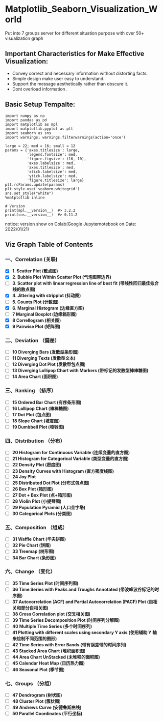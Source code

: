 <!--
 * @Author: BDFD
 * @Date: 2022-01-21 13:17:17
 * @LastEditTime: 2022-01-23 00:19:42
 * @LastEditors: BDFD
 * @Description:
 * @FilePath: \00Matplotlib_Seaborn_Visualization_World\README.md
-->

# Matplotlib_Seaborn_Visualization_World

Put into 7 groups server for different situation purpose with over 50+ visualization graph

## Important Characteristics for Make Effective Visualization:

- Convey correct and necessary information without distorting facts.
- Simple design make user easy to understand.
- Support the message aesthetically rather than obscure it.
- Dont overload information .

## Basic Setup Tempalte:

```
import numpy as np
import pandas as pd
import matplotlib as mpl
import matplotlib.pyplot as plt
import seaborn as sns
import warnings; warnings.filterwarnings(action='once')

large = 22; med = 16; small = 12
params = {'axes.titlesize': large,
          'legend.fontsize': med,
          'figure.figsize': (16, 10),
          'axes.labelsize': med,
          'axes.titlesize': med,
          'xtick.labelsize': med,
          'ytick.labelsize': med,
          'figure.titlesize': large}
plt.rcParams.update(params)
plt.style.use('seaborn-whitegrid')
sns.set_style("white")
%matplotlib inline

# Version
print(mpl.__version__)  #> 3.2.2
print(sns.__version__)  #> 0.11.2
```

notice: version show on Colab(Google Jupyternotebook on Date: 2022/01/21)

## Viz Graph Table of Contents

### 一、Correlation (关联)

- [x] **1. Scatter Plot (散点图)**
- [x] **2. Bubble Plot Within Scatter Plot (气泡图带边界)**
- [ ] **3. Scatter plot with linear regression line of best fit (带线性回归最佳拟合线的散点图)**
- [x] **4. Jittering with stripplot (抖动图)**
- [ ] **5. Counts Plot (计数图)**
- [x] **6. Marginal Histogram (边缘直方图)**
- [ ] **7 Marginal Boxplot (边缘箱形图)**
- [x] **8 Correllogram (相关图)**
- [x] **9 Pairwise Plot (矩阵图)**

### 二、Deviation （偏差）

- [ ] **10 Diverging Bars (发散型条形图)**
- [ ] **11 Diverging Texts (发散型文本)**
- [ ] **12 Diverging Dot Plot (发散型包点图)**
- [ ] **13 Diverging Lollipop Chart with Markers (带标记的发散型棒棒糖图)**
- [ ] **14 Area Chart (面积图)**

### 三、Ranking （排序）

- [ ] **15 Ordered Bar Chart (有序条形图)**
- [ ] **16 Lollipop Chart (棒棒糖图)**
- [ ] **17 Dot Plot (包点图)**
- [ ] **18 Slope Chart (坡度图)**
- [ ] **19 Dumbbell Plot (哑铃图)**

### 四、Distribution （分布）

- [ ] **20 Histogram for Continuous Variable (连续变量的直方图)**
- [ ] **21 Histogram for Categorical Variable (类型变量的直方图)**
- [ ] **22 Density Plot (密度图)**
- [ ] **23 Density Curves with Histogram (直方密度线图)**
- [ ] **24 Joy Plot**
- [ ] **25 Distributed Dot Plot (分布式包点图)**
- [ ] **26 Box Plot (箱形图)**
- [ ] **27 Dot + Box Plot (点+箱形图)**
- [ ] **28 Violin Plot (小提琴图)**
- [ ] **29 Population Pyramid (人口金字塔)**
- [ ] **30 Categorical Plots (分类图)**

### 五、Composition （组成）

- [ ] **31 Waffle Chart (华夫饼图)**
- [ ] **32 Pie Chart (饼图)**
- [ ] **33 Treemap (树形图)**
- [ ] **34 Bar Chart (条形图)**

### 六、Change （变化）

- [ ] **35 Time Series Plot (时间序列图)**
- [ ] **36 Time Series with Peaks and Troughs Annotated (带波峰波谷标记的时序图)**
- [ ] **37 Autocorrelation (ACF) and Partial Autocorrelation (PACF) Plot (自相关和部分自相关图)**
- [ ] **38 Cross Correlation plot (交叉相关图)**
- [ ] **39 Time Series Decomposition Plot (时间序列分解图)**
- [ ] **40 Multiple Time Series (多个时间序列)**
- [ ] **41 Plotting with different scales using secondary Y axis (使用辅助 Y 轴来绘制不同范围的图形)**
- [ ] **42 Time Series with Error Bands (带有误差带的时间序列)**
- [ ] **43 Stacked Area Chart (堆积面积图)**
- [ ] **44 Area Chart UnStacked (未堆积的面积图)**
- [ ] **45 Calendar Heat Map (日历热力图)**
- [ ] **46 Seasonal Plot (季节图)**

### 七、Groups （分组）

- [ ] **47 Dendrogram (树状图)**
- [ ] **48 Cluster Plot (簇状图)**
- [ ] **49 Andrews Curve (安德鲁斯曲线)**
- [ ] **50 Parallel Coordinates (平行坐标)**
